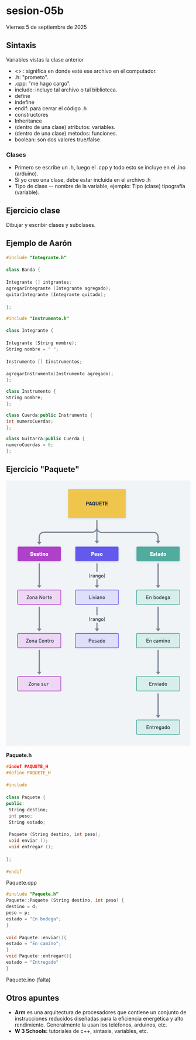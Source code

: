 # sesion-05b

Viernes 5 de septiembre de 2025

## Sintaxis

Variables vistas la clase anterior

- <> : significa en donde esté ese archivo en el computador.
- .h: "prometo".
- .cpp: "me hago cargo".
- include: incluye tal archivo o tal biblioteca.
- define
- indefine
- endif: para cerrar el código .h
- constructores
- Inheritance
- (dentro de una clase) atributos: variables.
- (dentro de una clase) métodos: funciones.
- boolean: son dos valores true/false

### Clases

- Primero se escribe un .h, luego el .cpp y todo esto se incluye en el .ino (arduino).
- Si yo creo una clase, debe estar incluida en el archivo .h
- Tipo de clase -- nombre de la variable, ejemplo: Tipo (clase) tipografía (variable).

## Ejercicio clase

Dibujar y escribir clases y subclases.

## Ejemplo de Aarón

```cpp
#include "Integrante.h"

class Banda {

Integrante [] intgrantes;
agregarIntegrante (Integrante agregado);
quitarIntegrante (Integrante quitado);

};
```

```cpp
#include "Instrumento.h"

class Integrante {

Integrante (String nombre);
String nombre = " ";

Instrumento [] Iinstrumentos;

agregarInstrumento(Instrumento agregado);
};
```

```cpp
class Instrumento {
String nombre;
};
```

```cpp
class Cuerda:public Instrumento {
int numeroCuerdas;
};
```

```cpp
class Guitarra:public Cuerda {
numeroCuerdas = 6;
};
```

## Ejercicio "Paquete"

![esquema](imagenes/ejemplo_paquete.png)

**Paquete.h**

```cpp
#indef PAQUETE_H
#define PAQUETE_H

#include

class Paquete {
public:
 String destino;
 int peso;
 String estado;

 Paquete (String destino, int peso);
 void enviar ();
 void entregar ();
 
};

#endif 
```

Paquete.cpp

```cpp
#include "Paquete.h"
Paquete::Paquete (String destino, int peso) {
destino = d;
peso = p;
estado = "En bodega";
}

void Paquete::enviar(){
estado = "En camino";
}
void Paquete::entregar(){
estado = "Entregado"
}
```

Paquete.ino (falta)

## Otros apuntes

- **Arm** es una arquitectura de procesadores que contiene un conjunto de instrucciones reducidos diseñadas para la eficiencia energética y alto rendimiento. Generalmente la usan los teléfonos, arduinos, etc.
- **W 3 Schools:** tutoriales de c++, sintaxis, variables, etc.
